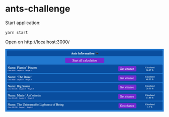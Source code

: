 # ants-challenge

Start application:

```
yarn start
```

Open on http://localhost:3000/

![interface image](https://github.com/EPolovniy/ants-challenge/blob/master/public/web.png)
